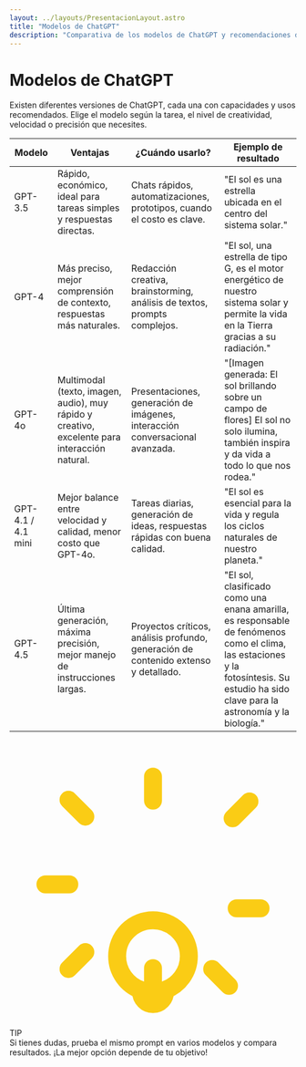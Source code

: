 ```yaml
---
layout: ../layouts/PresentacionLayout.astro
title: "Modelos de ChatGPT"
description: "Comparativa de los modelos de ChatGPT y recomendaciones de uso."
---
```


<div class="max-w-4xl mx-auto px-4 md:px-0 p-8 md:p-16 bg-white">
  <h1 class="text-5xl md:text-6xl font-space font-bold mb-10 mt-0 uppercase tracking-tight bg-gradient-to-r from-yellow-400 via-fuchsia-600 to-cyan-700 bg-clip-text text-transparent">Modelos de ChatGPT</h1>
  <p class="text-xl text-gray-700 mb-8 max-w-2xl">Existen diferentes versiones de ChatGPT, cada una con capacidades y usos recomendados. Elige el modelo según la tarea, el nivel de creatividad, velocidad o precisión que necesites.</p>

  <div class="overflow-x-auto mb-12">
    <table class="min-w-full text-left border border-gray-200 rounded-lg overflow-hidden">
      <thead class="bg-cyan-50">
        <tr>
          <th class="px-6 py-3 font-bold text-cyan-700">Modelo</th>
          <th class="px-6 py-3 font-bold text-cyan-700">Ventajas</th>
          <th class="px-6 py-3 font-bold text-cyan-700">¿Cuándo usarlo?</th>
          <th class="px-6 py-3 font-bold text-cyan-700">Ejemplo de resultado</th>
        </tr>
      </thead>
      <tbody class="bg-white">
        <tr class="border-t">
          <td class="px-6 py-4 font-bold text-fuchsia-700">GPT-3.5</td>
          <td class="px-6 py-4">Rápido, económico, ideal para tareas simples y respuestas directas.</td>
          <td class="px-6 py-4">Chats rápidos, automatizaciones, prototipos, cuando el costo es clave.</td>
          <td class="px-6 py-4 text-gray-700">"El sol es una estrella ubicada en el centro del sistema solar."</td>
        </tr>
        <tr class="border-t">
          <td class="px-6 py-4 font-bold text-fuchsia-700">GPT-4</td>
          <td class="px-6 py-4">Más preciso, mejor comprensión de contexto, respuestas más naturales.</td>
          <td class="px-6 py-4">Redacción creativa, brainstorming, análisis de textos, prompts complejos.</td>
          <td class="px-6 py-4 text-gray-700">"El sol, una estrella de tipo G, es el motor energético de nuestro sistema solar y permite la vida en la Tierra gracias a su radiación."</td>
        </tr>
        <tr class="border-t">
          <td class="px-6 py-4 font-bold text-fuchsia-700">GPT-4o</td>
          <td class="px-6 py-4">Multimodal (texto, imagen, audio), muy rápido y creativo, excelente para interacción natural.</td>
          <td class="px-6 py-4">Presentaciones, generación de imágenes, interacción conversacional avanzada.</td>
          <td class="px-6 py-4 text-gray-700">"[Imagen generada: El sol brillando sobre un campo de flores] El sol no solo ilumina, también inspira y da vida a todo lo que nos rodea."</td>
        </tr>
        <tr class="border-t">
          <td class="px-6 py-4 font-bold text-fuchsia-700">GPT-4.1 / 4.1 mini</td>
          <td class="px-6 py-4">Mejor balance entre velocidad y calidad, menor costo que GPT-4o.</td>
          <td class="px-6 py-4">Tareas diarias, generación de ideas, respuestas rápidas con buena calidad.</td>
          <td class="px-6 py-4 text-gray-700">"El sol es esencial para la vida y regula los ciclos naturales de nuestro planeta."</td>
        </tr>
        <tr class="border-t">
          <td class="px-6 py-4 font-bold text-fuchsia-700">GPT-4.5</td>
          <td class="px-6 py-4">Última generación, máxima precisión, mejor manejo de instrucciones largas.</td>
          <td class="px-6 py-4">Proyectos críticos, análisis profundo, generación de contenido extenso y detallado.</td>
          <td class="px-6 py-4 text-gray-700">"El sol, clasificado como una enana amarilla, es responsable de fenómenos como el clima, las estaciones y la fotosíntesis. Su estudio ha sido clave para la astronomía y la biología."</td>
        </tr>
      </tbody>
    </table>
  </div>

  <div class="flex items-center gap-3 border-l-4 border-yellow-300 bg-yellow-50 text-gray-700 italic p-6 mb-4">
    <svg xmlns="http://www.w3.org/2000/svg" fill="none" viewBox="0 0 24 24" stroke-width="1.5" stroke="#facc15" class="w-8 h-8 flex-shrink-0"><path stroke-linecap="round" stroke-linejoin="round" d="M12 3v2m0 14v2m7-7h2M3 12H5m15.07-6.93l-1.41 1.41M6.34 17.66l-1.41 1.41m12.02 0l1.41 1.41M6.34 6.34L4.93 4.93M9 18a3 3 0 0 1 6 0c0 1.306-.835 2.417-2 2.83V21a1 1 0 1 1-2 0v-.17A3.001 3.001 0 0 1 9 18Z"/></svg>
    <div>
      <div class="font-bold text-yellow-600 not-italic mb-1">TIP</div>
      <div>Si tienes dudas, prueba el mismo prompt en varios modelos y compara resultados. ¡La mejor opción depende de tu objetivo!</div>
    </div>
  </div>
</div>
